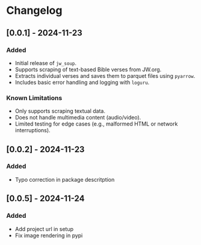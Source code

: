 # Changelog

## [0.0.1] - 2024-11-23
### Added
- Initial release of `jw_soup`.
- Supports scraping of text-based Bible verses from JW.org.
- Extracts individual verses and saves them to parquet files using `pyarrow`.
- Includes basic error handling and logging with `loguru`.

### Known Limitations
- Only supports scraping textual data.
- Does not handle multimedia content (audio/video).
- Limited testing for edge cases (e.g., malformed HTML or network interruptions).


## [0.0.2] - 2024-11-23
### Added
- Typo correction in package descritption

## [0.0.5] - 2024-11-24
### Added
- Add project url in setup
- Fix image rendering in pypi